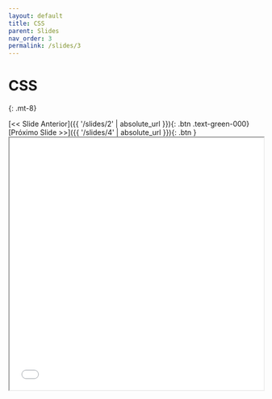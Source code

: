 ```yaml
---
layout: default
title: CSS
parent: Slides
nav_order: 3
permalink: /slides/3
---
```


# CSS
{: .mt-8}

<span class="d-flex flex-justify-around mt-8">
[<< Slide Anterior]({{ '/slides/2' | absolute_url }}){: .btn .text-green-000}
[Próximo Slide >>]({{ '/slides/4' | absolute_url }}){: .btn }
</span>

<iframe src="{{ '/assets/slides/03-css.pdf' | absolute_url }}" width="100%" height="500px">